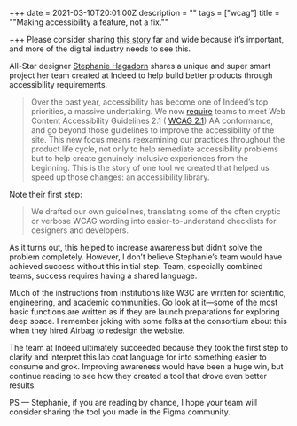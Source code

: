 +++
date = 2021-03-10T20:01:00Z
description = ""
tags = ["wcag"]
title = "\"Making accessibility a feature, not a fix.\""

+++
Please consider sharing [this story](https://medium.com/indeed-design/building-an-accessibility-library-e134e9012c17) far and wide because it’s important, and more of the digital industry needs to see this.

All-Star designer [Stephanie Hagadorn](https://www.linkedin.com/in/shagadorn/) shares a unique and super smart project her team created at Indeed to help build better products through accessibility requirements.

> Over the past year, accessibility has become one of Indeed’s top priorities, a massive undertaking. We now [require](https://www.indeed.com/accessibility) teams to meet Web Content Accessibility Guidelines 2.1 ( [WCAG 2.1](https://www.w3.org/WAI/standards-guidelines/wcag/)) AA conformance, and go beyond those guidelines to improve the accessibility of the site. This new focus means reexamining our practices throughout the product life cycle, not only to help remediate accessibility problems but to help create genuinely inclusive experiences from the beginning. This is the story of one tool we created that helped us speed up those changes: an accessibility library.

Note their first step:

> We drafted our own guidelines, translating some of the often cryptic or verbose WCAG wording into easier-to-understand checklists for designers and developers.

As it turns out, this helped to increase awareness but didn’t solve the problem completely. However, I don’t believe Stephanie’s team would have achieved success without this initial step. Team, especially combined teams, success requires having a shared language.

Much of the instructions from institutions like W3C are written for scientific, engineering, and academic communities. Go look at it—some of the most basic functions are written as if they are launch preparations for exploring deep space. I remember joking with some folks at the consortium about this when they hired Airbag to redesign the website.

The team at Indeed ultimately succeeded because they took the first step to clarify and interpret this lab coat language for into something easier to consume and grok. Improving awareness would have been a huge win, but continue reading to see how they created a tool that drove even better results.

PS — Stephanie, if you are reading by chance, I hope your team will consider sharing the tool you made in the Figma community.